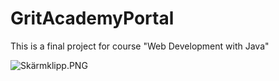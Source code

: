 # GritAcademyPortal
This is a final project for course "Web Development with Java"

![Skärmklipp.PNG](Sk%E4rmklipp.PNG)